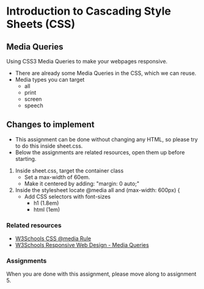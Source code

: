 # Introduction to Cascading Style Sheets (CSS)

## Media Queries
Using CSS3 Media Queries to make your webpages responsive. 
* There are already some Media Queries in the CSS, which we can reuse.
* Media types you can target
  * all
  * print
  * screen
  * speech

## Changes to implement
* This assignment can be done without changing any HTML, so please try to do this inside sheet.css.
* Below the assignments are related resources, open them up before starting.

1. Inside sheet.css, target the container class 
   * Set a max-width of 60em.
   * Make it centered by adding: "margin: 0 auto;"
2. Inside the stylesheet locate @media all and (max-width: 600px) {
   * Add CSS selectors with font-sizes
     * h1 (1.8em)
     * html (1em)

### Related resources
* [W3Schools CSS @media Rule](https://www.w3schools.com/cssref/css3_pr_mediaquery.asp)
* [W3Schools Responsive Web Design - Media Queries](https://www.w3schools.com/css/css_rwd_mediaqueries.asp)

### Assignments
When you are done with this assignment, please move along to assignment 5.
